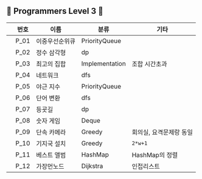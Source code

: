 ## 💜 Programmers Level 3 💜

|  | 번호   | 이름      | 분류             | 기타            |
| ---- |------|---------|----------------|---------------|
|      | P_01 | 이중우선순위큐 | PriorityQueue  |               |
|      | P_02 | 정수 삼각형  | dp             |               |
|      | P_03 | 최고의 집합  | Implementation | 조합 시간초과       |
|      | P_04 | 네트워크    | dfs            |               |
|      | P_05 | 야근 지수   | PriorityQueue  |               |
|      | P_06 | 단어 변환   | dfs            |               |
|      | P_07 | 등굣길     | dp             |               |
|      | P_08 | 숫자 게임   | Deque          |               |
|      | P_09 | 단속 카메라  | Greedy         | 회의실, 요격문제랑 동일 |
|      | P_10 | 기지국 설치  | Greedy         | `2*w+1`       |
|      | P_11 | 베스트 앨범  | HashMap        | HashMap의 정렬   |
|      | P_12 | 가장먼노드 | Dijkstra       | 인접리스트          |

